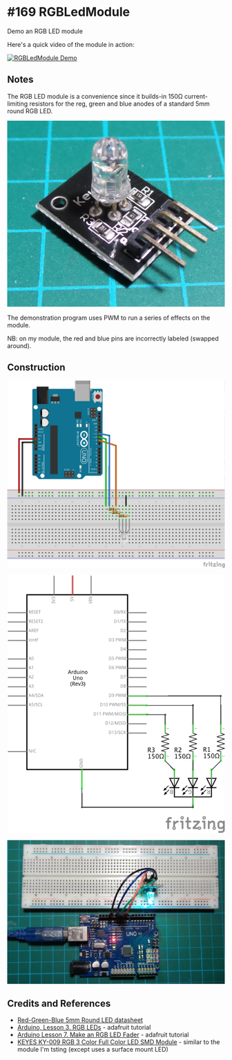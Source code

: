 # #169 RGBLedModule

Demo an RGB LED module

Here's a quick video of the module in action:

[![RGBLedModule Demo](http://img.youtube.com/vi/69Q7RoGBJaE/0.jpg)](http://www.youtube.com/watch?v=69Q7RoGBJaE)

## Notes

The RGB LED module is a convenience since it builds-in 150Ω current-limiting resistors for the reg, green and blue anodes
of a standard 5mm round RGB LED.

![Module](./assets/module.jpg?raw=true)

The demonstration program uses PWM to run a series of effects on the module.

NB: on my module, the red and blue pins are incorrectly labeled (swapped around).

## Construction

![Breadboard](./assets/RGBLedModule_bb.jpg?raw=true)

![The Schematic](./assets/RGBLedModule_schematic.jpg?raw=true)

![The Build](./assets/RGBLedModule_build.jpg?raw=true)

## Credits and References
* [Red-Green-Blue 5mm Round LED datasheet](http://www.futurlec.com/LED/RGB5LED.shtml)
* [Arduino, Lesson 3. RGB LEDs](https://learn.adafruit.com/adafruit-arduino-lesson-3-rgb-leds/overview) - adafruit tutorial
* [Arduino Lesson 7. Make an RGB LED Fader](https://learn.adafruit.com/adafruit-arduino-lesson-7-make-an-rgb-led-fader/overview) - adafruit tutorial
* [KEYES KY-009 RGB 3 Color Full Color LED SMD Module](http://www.aliexpress.com/item/KEYES-KY-009-RGB-3-Color-Full-Color-LED-SMD-Module-For-Arduino-AVR-PIC/32365890192.html) - similar to the module I'm tsting (except uses a surface mount LED)
